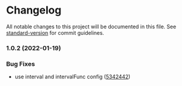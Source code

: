 # Changelog

All notable changes to this project will be documented in this file. See [standard-version](https://github.com/conventional-changelog/standard-version) for commit guidelines.

### 1.0.2 (2022-01-19)


### Bug Fixes

* use interval and intervalFunc config ([5342442](https://github.com/britg/use-animated-sprite/commit/53424428b2bec051b6f55b51a400a7fa0eabc51a))
